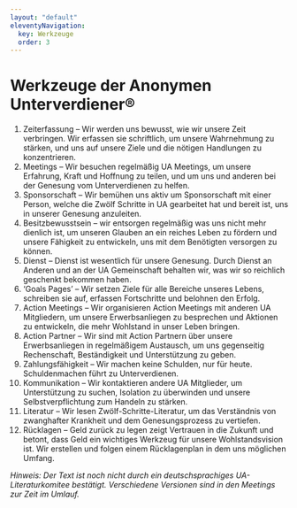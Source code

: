 ```yaml
---
layout: "default"
eleventyNavigation:
  key: Werkzeuge
  order: 3
---
```


# Werkzeuge der Anonymen Unterverdiener®

1. Zeiterfassung – Wir werden uns bewusst, wie wir unsere
   Zeit verbringen. Wir erfassen sie schriftlich, um unsere
   Wahrnehmung zu stärken, und uns auf unsere Ziele
   und die nötigen Handlungen zu konzentrieren.
2. Meetings – Wir besuchen regelmäßig UA Meetings, um
   unsere Erfahrung, Kraft und Hoffnung zu teilen, und um
   uns und anderen bei der Genesung vom Unterverdienen
   zu helfen.
3. Sponsorschaft – Wir bemühen uns aktiv um Sponsorschaft
   mit einer Person, welche die Zwölf Schritte in UA
   gearbeitet hat und bereit ist, uns in unserer Genesung
   anzuleiten.
4. Besitzbewusstsein – wir entsorgen regelmäßig was uns
   nicht mehr dienlich ist, um unseren Glauben an ein
   reiches Leben zu fördern und unsere Fähigkeit zu entwickeln,
   uns mit dem Benötigten versorgen zu können.
5. Dienst – Dienst ist wesentlich für unsere Genesung.
   Durch Dienst an Anderen und an der UA Gemeinschaft
   behalten wir, was wir so reichlich geschenkt bekommen
   haben.
6. ‘Goals Pages’ – Wir setzen Ziele für alle Bereiche unseres
   Lebens, schreiben sie auf, erfassen Fortschritte und
   belohnen den Erfolg.
7. Action Meetings – Wir organisieren Action Meetings mit
   anderen UA Mitgliedern, um unsere Erwerbsanliegen zu
   besprechen und Aktionen zu entwickeln, die mehr
   Wohlstand in unser Leben bringen.
8. Action Partner – Wir sind mit Action Partnern über
   unsere Erwerbsanliegen in regelmäßigem Austausch, um uns
   gegenseitig Rechenschaft, Beständigkeit und Unterstützung zu geben.
9. Zahlungsfähigkeit – Wir machen keine Schulden, nur für
   heute. Schuldenmachen führt zu Unterverdienen.
10. Kommunikation – Wir kontaktieren andere UA
    Mitglieder, um Unterstützung zu suchen, Isolation zu
    überwinden und unsere Selbstverpflichtung zum Handeln zu stärken.
11. Literatur – Wir lesen Zwölf-Schritte-Literatur, um das Verständnis
    von zwanghafter Krankheit und dem Genesungsprozess zu vertiefen.
12. Rücklagen – Geld zurück zu legen zeigt Vertrauen in
    die Zukunft und betont, dass Geld ein
    wichtiges Werkzeug für unsere Wohlstandsvision ist. Wir
    erstellen und folgen einem Rücklagenplan in dem uns
    möglichen Umfang.

_Hinweis: Der Text ist noch nicht durch ein deutschsprachiges UA-Literaturkomitee bestätigt. Verschiedene Versionen sind in den Meetings zur Zeit im Umlauf._
